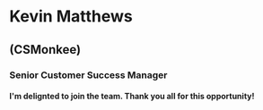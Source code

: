 # Kevin Matthews 
## (CSMonkee)
### Senior Customer Success Manager
#### I'm delignted to join the team. Thank you all for this opportunity!
